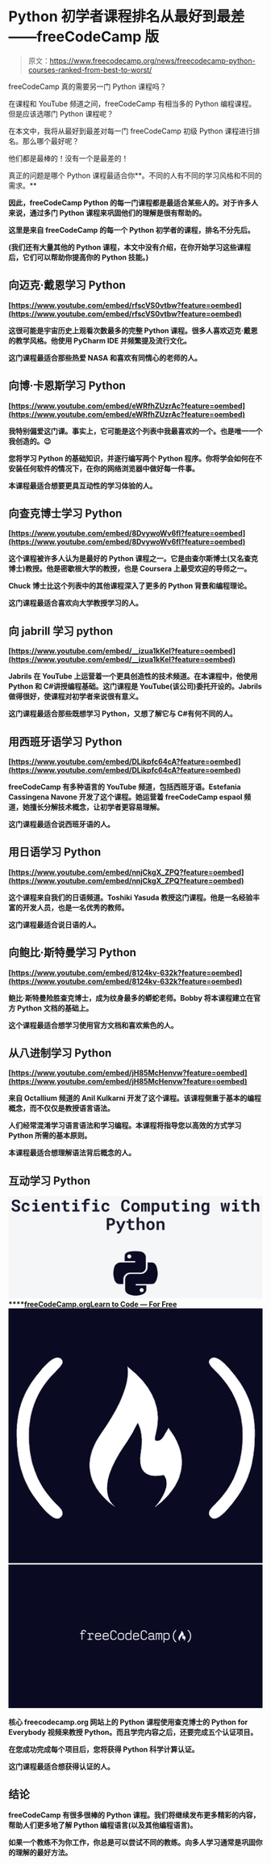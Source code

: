 # Python 初学者课程排名从最好到最差——freeCodeCamp 版

> 原文：<https://www.freecodecamp.org/news/freecodecamp-python-courses-ranked-from-best-to-worst/>

freeCodeCamp 真的需要另一门 Python 课程吗？

在课程和 YouTube 频道之间，freeCodeCamp 有相当多的 Python 编程课程。但是应该选哪门 Python 课程呢？

在本文中，我将从最好到最差对每一门 freeCodeCamp 初级 Python 课程进行排名。那么哪个最好呢？

他们都是最棒的！没有一个是最差的！

真正的问题是哪个 Python 课程最适合你**。不同的人有不同的学习风格和不同的需求。**

**因此，freeCodeCamp Python 的每一门课程都是最适合某些人的。对于许多人来说，通过多门 Python 课程来巩固他们的理解是很有帮助的。**

**这里是来自 freeCodeCamp 的每一个 Python 初学者的课程，排名不分先后。**

**(我们还有大量其他的 Python 课程，本文中没有介绍，在你开始学习这些课程后，它们可以帮助你提高你的 Python 技能。)**

## **向迈克·戴恩学习 Python**

 **[https://www.youtube.com/embed/rfscVS0vtbw?feature=oembed](https://www.youtube.com/embed/rfscVS0vtbw?feature=oembed)** 

**这很可能是宇宙历史上观看次数最多的完整 Python 课程。很多人喜欢迈克·戴恩的教学风格。他使用 PyCharm IDE 并频繁提及流行文化。**

**这门课程最适合那些热爱 NASA 和喜欢有同情心的老师的人。**

## **向博·卡恩斯学习 Python**

 **[https://www.youtube.com/embed/eWRfhZUzrAc?feature=oembed](https://www.youtube.com/embed/eWRfhZUzrAc?feature=oembed)** 

**我特别偏爱这门课。事实上，它可能是这个列表中我最喜欢的一个。也是唯一一个我创造的。😉**

**您将学习 Python 的基础知识，并逐行编写两个 Python 程序。你将学会如何在不安装任何软件的情况下，在你的网络浏览器中做好每一件事。**

**本课程最适合想要更具互动性的学习体验的人。**

## **向查克博士学习 Python**

 **[https://www.youtube.com/embed/8DvywoWv6fI?feature=oembed](https://www.youtube.com/embed/8DvywoWv6fI?feature=oembed)** 

**这个课程被许多人认为是最好的 Python 课程之一。它是由查尔斯博士(又名查克博士)教授。他是密歇根大学的教授，也是 Coursera 上最受欢迎的导师之一。**

**Chuck 博士比这个列表中的其他课程深入了更多的 Python 背景和编程理论。**

**这门课程最适合喜欢向大学教授学习的人。**

## **向 jabrill 学习 python**

 **[https://www.youtube.com/embed/__izua1kKeI?feature=oembed](https://www.youtube.com/embed/__izua1kKeI?feature=oembed)** 

**Jabrils 在 YouTube 上运营着一个更具创造性的技术频道。在本课程中，他使用 Python 和 C#讲授编程基础。这门课程是 YouTube(该公司)委托开设的。Jabrils 做得很好，使课程对初学者来说很有意义。**

**这门课程最适合那些既想学习 Python，又想了解它与 C#有何不同的人。**

## **用西班牙语学习 Python**

 **[https://www.youtube.com/embed/DLikpfc64cA?feature=oembed](https://www.youtube.com/embed/DLikpfc64cA?feature=oembed)** 

**freeCodeCamp 有多种语言的 YouTube 频道，包括西班牙语。Estefania Cassingena Navone 开发了这个课程。她运营着 freeCodeCamp espaol 频道，她擅长分解技术概念，让初学者更容易理解。**

**这门课程最适合说西班牙语的人。**

## **用日语学习 Python**

 **[https://www.youtube.com/embed/nnjCkgX_ZPQ?feature=oembed](https://www.youtube.com/embed/nnjCkgX_ZPQ?feature=oembed)** 

**这个课程来自我们的日语频道。Toshiki Yasuda 教授这门课程。他是一名经验丰富的开发人员，也是一名优秀的教师。**

**这门课程最适合说日语的人。**

## **向鲍比·斯特曼学习 Python**

 **[https://www.youtube.com/embed/8124kv-632k?feature=oembed](https://www.youtube.com/embed/8124kv-632k?feature=oembed)** 

**鲍比·斯特曼险胜查克博士，成为纹身最多的蟒蛇老师。Bobby 将本课程建立在官方 Python 文档的基础上。**

**这个课程最适合想学习使用官方文档和喜欢紫色的人。**

## **从八进制学习 Python**

 **[https://www.youtube.com/embed/jH85McHenvw?feature=oembed](https://www.youtube.com/embed/jH85McHenvw?feature=oembed)** 

**来自 Octallium 频道的 Anil Kulkarni 开发了这个课程。该课程侧重于基本的编程概念，而不仅仅是教授语言语法。**

**人们经常混淆学习语言语法和学习编程。本课程将指导您以高效的方式学习 Python 所需的基本原则。**

**本课程最适合想理解语法背后概念的人。**

## **互动学习 Python**

**![image-38](img/83c5cf020c9b5a1d739ff63da8621fc0.png)****[freeCodeCamp.orgLearn to Code — For Free![icon-512x512](img/81f73b0e8404573e735325b28a6355bd.png)![fcc_meta_1920X1080-indigo](img/6b24d846e6f36a4583c4e295f1438cdf.png)](https://www.freecodecamp.org/learn/scientific-computing-with-python/)**

**核心 freecodecamp.org 网站上的 Python 课程使用查克博士的 Python for Everybody 视频来教授 Python。而且学完内容之后，还要完成五个认证项目。**

**在您成功完成每个项目后，您将获得 Python 科学计算认证。**

**这门课程最适合想获得认证的人。**

## **结论**

**freeCodeCamp 有很多很棒的 Python 课程。我们将继续发布更多精彩的内容，帮助人们更多地了解 Python 编程语言(以及其他编程语言)。**

**如果一个教练不为你工作，你总是可以尝试不同的教练。向多人学习通常是巩固你的理解的最好方法。**